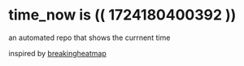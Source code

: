 # time_now is (( 1724180400392 ))

an automated repo that shows the currnent time

inspired by [breakingheatmap](https://github.com/breakingheatmap/breakingheatmap)